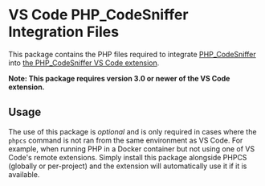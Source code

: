 # VS Code PHP_CodeSniffer Integration Files

This package contains the PHP files required to integrate [PHP_CodeSniffer](https://github.com/squizlabs/PHP_CodeSniffer) into [the PHP_CodeSniffer VS Code extension](https://marketplace.visualstudio.com/items?itemName=obliviousharmony.vscode-php-codesniffer).

**Note: This package requires version 3.0 or newer of the VS Code extension.**

## Usage

The use of this package is _optional_ and is only required in cases where the `phpcs` command is not ran from the same environment as
VS Code. For example, when running PHP in a Docker container but not using one of VS Code's remote extensions. Simply install this package alongside PHPCS (globally or per-project) and the extension will automatically use it if it is available.

